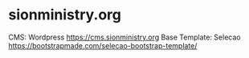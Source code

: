 # sionministry.org

CMS: Wordpress https://cms.sionministry.org
Base Template: Selecao https://bootstrapmade.com/selecao-bootstrap-template/